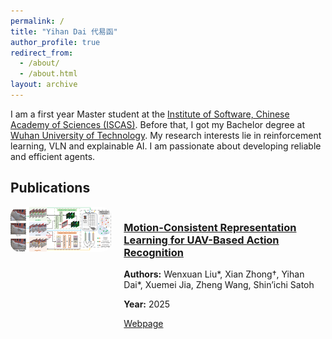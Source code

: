 ```yaml
---
permalink: /
title: "Yihan Dai 代易函"
author_profile: true
redirect_from: 
  - /about/
  - /about.html
layout: archive
---
```


I am a first year Master student at the [Institute of Software, Chinese Academy of Sciences (ISCAS)](http://www.iscas.ac.cn). Before that, I got my Bachelor degree at [Wuhan University of Technology](https://www.whut.edu.cn). My research interests lie in reinforcement learning, VLN and explainable AI. I am passionate about developing reliable and efficient agents.

## Publications

<div style="display: flex; align-items: flex-start; gap: 20px;">

  <div style="flex: 1; max-width: 40%;">
    <img src="images/StaRNet-1.png" 
         alt="StaRNet framework" 
         style="width: 100%; border-radius: 15px;">
  </div>

  <div style="flex: 2;">
    <h3><a href="https://ieeexplore.ieee.org/document/11122427/">Motion-Consistent Representation Learning for UAV-Based Action Recognition</a></h3>
    <p><strong>Authors:</strong> Wenxuan Liu*, Xian Zhong†, Yihan Dai*, Xuemei Jia, Zheng Wang, Shin’ichi Satoh</p>
    <p><strong>Year:</strong> 2025</p>
    <p><a href="https://ieeexplore.ieee.org/document/11122427/">Webpage</a></p>
  </div>

</div>

